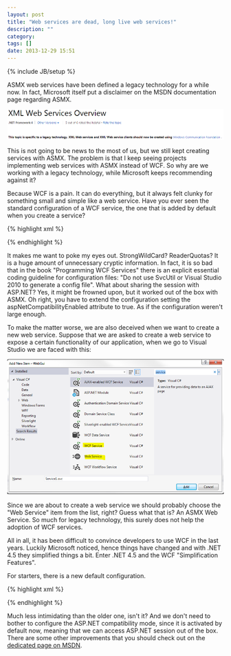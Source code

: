```yaml
---
layout: post
title: "Web services are dead, long live web services!"
description: ""
category:
tags: []
date: 2013-12-29 15:51
---
```

{% include JB/setup %}

ASMX web services have been defined a legacy technology for a while now. In fact, Microsoft itself put a disclaimer on the MSDN documentation page regarding ASMX.

![ASMX warning](/images/asmx_warning.png)

This is not going to be news to the most of us, but we still kept creating services with ASMX. The problem is that I keep seeing projects implementing web services with ASMX instead of WCF. So why are we working with a legacy technology, while Microsoft keeps recommending against it?

Because WCF is a pain. It can do everything, but it always felt clunky for something small and simple like a web service. Have you ever seen the standard configuration of a WCF service, the one that is added by default when you create a service?

{% highlight xml %}
<?xml version="1.0" encoding="utf-8"?>
<configuration>
    <system.serviceModel>
        <bindings>
            <basicHttpBinding>
                <binding name="BasicHttpBinding_IService1" closeTimeout="00:01:00"
                    openTimeout="00:01:00" receiveTimeout="00:10:00" sendTimeout="00:01:00"
                    allowCookies="false" bypassProxyOnLocal="false"
                    hostNameComparisonMode="StrongWildcard" maxBufferSize="65536"
                    maxBufferPoolSize="524288" maxReceivedMessageSize="65536"
                    messageEncoding="Text" textEncoding="utf-8" transferMode="Buffered"
                    useDefaultWebProxy="true">
                    <readerQuotas maxDepth="32" maxStringContentLength="8192"
                        maxArrayLength="16384" maxBytesPerRead="4096"
                        maxNameTableCharCount="16384" />
                    <security mode="None">
                        <transport clientCredentialType="None" proxyCredentialType="None"
                            realm="" />
                        <message clientCredentialType="UserName" algorithmSuite="Default" />
                    </security>
                </binding>
            </basicHttpBinding>
        </bindings>
        <client>
            <endpoint address="http://localhost:36906/Service1.svc" binding="basicHttpBinding"
                bindingConfiguration="BasicHttpBinding_IService1" contract="IService1"
                name="BasicHttpBinding_IService1" />
        </client>
    </system.serviceModel>
</configuration>
{% endhighlight %}

It makes me want to poke my eyes out. StrongWildCard? ReaderQuotas? It is a huge amount of unnecessary cryptic information. In fact, it is so bad that in the book "Programming WCF Services" there is an explicit essential coding guideline for configuration files: "Do not use SvcUtil or Visual Studio 2010 to generate a config file". What about sharing the session with ASP.NET? Yes, it might be frowned upon, but it worked out of the box with ASMX. Oh right, you have to extend the configuration setting the aspNetCompatibilityEnabled attribute to true. As if the configuration weren't large enough.

To make the matter worse, we are also deceived when we want to create a new web service. Suppose that we are asked to create a web service to expose a certain functionality of our application, when we go to Visual Studio we are faced with this:

![Add Item dialogue](/images/addwebservice.png)

Since we are about to create a web service we should probably choose the "Web Service" item from the list, right? Guess what that is? An ASMX Web Service. So much for legacy technology, this surely does not help the adoption of WCF services.

All in all, it has been difficult to convince developers to use WCF in the last years. Luckily Microsoft noticed, hence things have changed and with .NET 4.5 they simplified things a bit. Enter .NET 4.5 and the WCF "Simplification Features".

For starters, there is a new default configuration.

{% highlight xml %}
<?xml version="1.0" encoding="utf-8"?>
<configuration>
    <system.serviceModel>
        <bindings>
            <basicHttpBinding>
                <binding name="BasicHttpBinding_IService1" />
            </basicHttpBinding>
        </bindings>
        <client>
            <endpoint address="http://localhost:36906/Service1.svc" binding="basicHttpBinding"
                bindingConfiguration="BasicHttpBinding_IService1" contract="IService1"
                name="BasicHttpBinding_IService1" />
        </client>
    </system.serviceModel>
</configuration>
{% endhighlight %}

Much less intimidating than the older one, isn't it? And we don't need to bother to configure the ASP.NET compatibility mode, since it is activated by default now, meaning that we can access ASP.NET session out of the box. There are some other improvements that you should check out on the [dedicated page on MSDN](http://msdn.microsoft.com/en-us/library/hh309266.aspx).
